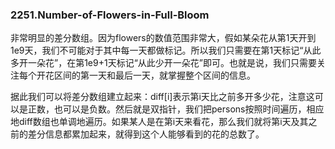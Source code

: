 ### 2251.Number-of-Flowers-in-Full-Bloom

非常明显的差分数组。因为flowers的数值范围非常大，假如某朵花从第1天开到1e9天，我们不可能对于其中每一天都做标记。所以我们只需要在第1天标记“从此多开一朵花”，在第1e9+1天标记“从此少开一朵花”即可。也就是说，我们只需要关注每个开花区间的第一天和最后一天，就掌握整个区间的信息。

据此我们可以将差分数组建立起来：diff[i]表示第i天比之前多开多少花，注意这可以是正数，也可以是负数。然后就是双指针，我们把persons按照时间遍历，相应地diff数组也单调地遍历。如果某人是在第i天来看花，那么我们就将第i天及其之前的差分信息都累加起来，就得到这个人能够看到的花的总数了。
